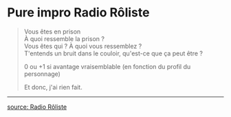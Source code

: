 # Pure impro Radio Rôliste

> Vous êtes en prison  
> À quoi ressemble la prison ?  
> Vous êtes qui ? À quoi vous ressemblez ?  
> T'entends un bruit dans le couloir, qu'est-ce que ça peut être ?
>
> 0 ou +1 si avantage vraisemblable (en fonction du profil du personnage)
>
> Et donc, j'ai rien fait.

----

[source: Radio Rôliste](http://radio-roliste.net/2013/12/14/radio-roliste-29-reprise-partie-1/)
